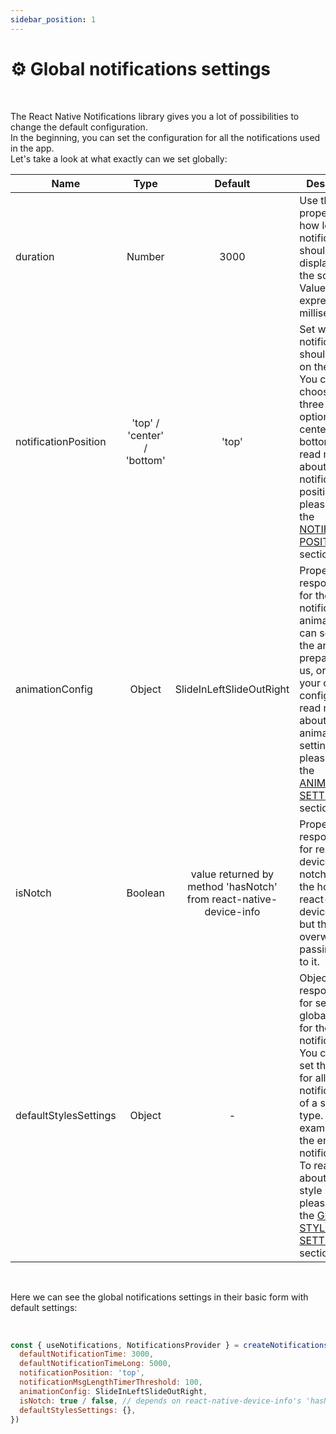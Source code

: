 ```yaml
---
sidebar_position: 1
---
```


# ⚙️ Global notifications settings
<br/>

The React Native Notifications library gives you a lot of possibilities to change the default configuration. <br/>
In the beginning, you can set the configuration for all the notifications used in the app. <br/>
Let's take a look at what exactly can we set globally:


| Name                                | Type                        | Default                  | Description                                                                                                                                                            |
| ----------------------------------- | :-------------------------: | :----------------------: | ---------------------------------------------------------------------------------------------------------------------------------------------------------------------- |
| duration                            | Number                      | 3000                     | Use this property to set how long the notifications should be displayed on the screen. Value expressed in milliseconds
| notificationPosition                | 'top' / 'center' / 'bottom' | 'top'                    | Set where the notifications should appear on the screen. You can choose one of three default options: top / center / bottom. To read more about the notification position please go to the [NOTIFICATION POSITION](../default-variants-config/position) section.
| animationConfig                     | Object                      | SlideInLeftSlideOutRight | Property responsible for the notification animation. You can set one of the animations prepared by us, or make your own config. To read more about the animation settings please go to the [ANIMATIONS SETTINGS](../animations/changing-transitions) section.
| isNotch                             | Boolean                     | value returned by method 'hasNotch' from react-native-device-info | Property responsible for read if the device has notch. Under the hood uses react-native-device-info, but this can by overwritten by passing value to it.
| defaultStylesSettings               | Object                      | -                        | Object responsible for setting global styles for the notifications. You can also set the styles for all the notifications of a specific type. For example for the error notifications. To read more about global style settings please go to the [GLOBAL STYLES SETTINGS](../default-variants-config/global-config) section.

<br/>

Here we can see the global notifications settings in their basic form with default settings: <br/>

<br/>

```jsx
const { useNotifications, NotificationsProvider } = createNotifications({
  defaultNotificationTime: 3000,
  defaultNotificationTimeLong: 5000,
  notificationPosition: 'top',
  notificationMsgLengthTimerThreshold: 100,
  animationConfig: SlideInLeftSlideOutRight,
  isNotch: true / false, // depends on react-native-device-info's 'hasNotch' returned value
  defaultStylesSettings: {},
})
```
